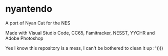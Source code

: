 # nyantendo
A port of Nyan Cat for the NES

Made with Visual Studio Code, CC65, Famitracker, NESST, YYCHR and Adobe Photoshop

Yes I know this repository is a mess, I can't be bothered to clean it up :^))))
